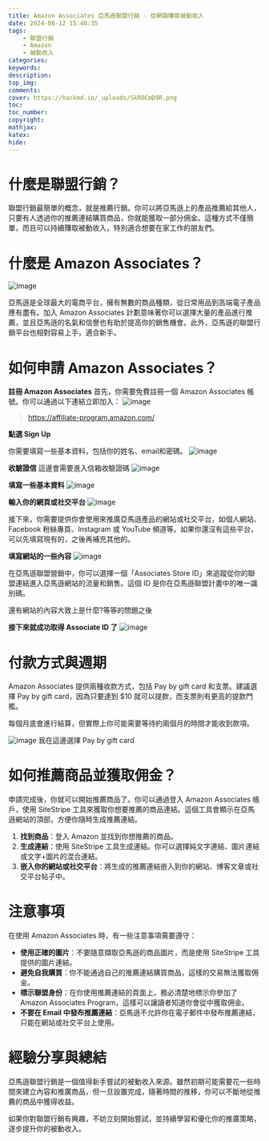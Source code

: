 ```yaml
---
title: Amazon Associates 亞馬遜聯盟行銷 - 從網路賺取被動收入
date: 2024-08-12 15:40:35
tags:
    - 聯盟行銷
    - Amazon
    - 被動收入
categories:
keywords:
description:
top_img:
comments:
cover: https://hackmd.io/_uploads/SkRDCmD9R.png
toc:
toc_number:
copyright:
mathjax:
katex:
hide:
---
```


# 什麼是聯盟行銷？
聯盟行銷最簡單的概念，就是推薦行銷。你可以將亞馬遜上的產品推薦給其他人，只要有人透過你的推薦連結購買商品，你就能獲取一部分佣金。這種方式不僅簡單，而且可以持續賺取被動收入，特別適合想要在家工作的朋友們。

# 什麼是 Amazon Associates？
![image](https://hackmd.io/_uploads/SkRDCmD9R.png)

亞馬遜是全球最大的電商平台，擁有無數的商品種類，從日常用品到高端電子產品應有盡有。加入 Amazon Associates 計劃意味著你可以選擇大量的產品進行推薦，並且亞馬遜的名氣和信譽也有助於提高你的銷售機會。此外，亞馬遜的聯盟行銷平台也相對容易上手，適合新手。

# 如何申請 Amazon Associates？

**註冊 Amazon Associates**
首先，你需要免費註冊一個 Amazon Associates 帳號。你可以通過以下連結立即加入：
![image](https://hackmd.io/_uploads/SkRDCmD9R.png)
>https://affiliate-program.amazon.com/


**點選 Sign Up**

你需要填寫一些基本資料，包括你的姓名、email和密碼。
![image](https://hackmd.io/_uploads/HyQ1gVPqR.png)

**收驗證信**
這邊會需要進入信箱收驗證碼
![image](https://hackmd.io/_uploads/SkZdeEvqR.png)

**填寫一些基本資料**
![image](https://hackmd.io/_uploads/BkTBWNv5A.png)

**輸入你的網頁或社交平台**
![image](https://hackmd.io/_uploads/SJRsMEv9A.png)

接下來，你需要提供你會使用來推廣亞馬遜產品的網站或社交平台，如個人網站、Facebook 粉絲專頁、Instagram 或 YouTube 頻道等。如果你還沒有這些平台，可以先填寫現有的，之後再補充其他的。

**填寫網站的一些內容**
![image](https://hackmd.io/_uploads/r1dzm4P90.png)

在亞馬遜聯盟營銷中，你可以選擇一個「Associates Store ID」來追蹤從你的聯盟連結進入亞馬遜網站的流量和銷售。這個 ID 是你在亞馬遜聯盟計畫中的唯一識別碼。

還有網站的內容大致上是什麼?等等的問題之後

**接下來就成功取得 Associate ID 了**
![image](https://hackmd.io/_uploads/rku3IEw9A.png)

# 付款方式與週期

Amazon Associates 提供兩種收款方式，包括 Pay by gift card 和支票。建議選擇 Pay by gift card，因為只要達到 $10 就可以提款，而支票則有更高的提款門檻。

每個月底會進行結算，但實際上你可能需要等待約兩個月的時間才能收到款項。

![image](https://hackmd.io/_uploads/r1_adNv9R.png)
我在這邊選擇 Pay by gift card

# 如何推薦商品並獲取佣金？

申請完成後，你就可以開始推薦商品了。你可以通過登入 Amazon Associates 帳戶，使用 SiteStripe 工具來獲取你想要推薦的商品連結。這個工具會顯示在亞馬遜網站的頂部，方便你隨時生成推薦連結。

1. **找到商品**：登入 Amazon 並找到你想推薦的商品。
2. **生成連結**：使用 SiteStripe 工具生成連結。你可以選擇純文字連結、圖片連結或文字+圖片的混合連結。
3. **嵌入你的網站或社交平台**：將生成的推薦連結嵌入到你的網站、博客文章或社交平台帖子中。

# 注意事項

在使用 Amazon Associates 時，有一些注意事項需要遵守：

- **使用正確的圖片**：不要隨意擷取亞馬遜的商品圖片，而是使用 SiteStripe 工具提供的圖片連結。
- **避免自我購買**：你不能通過自己的推薦連結購買商品，這樣的交易無法獲取佣金。
- **標示聯盟身份**：在你使用推薦連結的頁面上，務必清楚地標示你參加了 Amazon Associates Program，這樣可以讓讀者知道你會從中獲取佣金。
- **不要在 Email 中發布推薦連結**：亞馬遜不允許你在電子郵件中發布推薦連結，只能在網站或社交平台上使用。



# 經驗分享與總結

亞馬遜聯盟行銷是一個值得新手嘗試的被動收入來源。雖然初期可能需要花一些時間來建立內容和推廣商品，但一旦設置完成，隨著時間的推移，你可以不斷地從推薦的商品中獲得收益。

如果你對聯盟行銷有興趣，不妨立刻開始嘗試，並持續學習和優化你的推廣策略，逐步提升你的被動收入。


